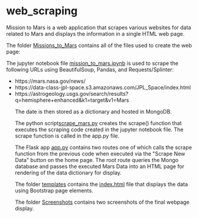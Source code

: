 # web_scraping


Mission to Mars is a web application that scrapes various websites for data related to Mars and displays the information in a single HTML web page.

<p>The folder <a href="https://github.com/cspence001/web_scraping_challenge/tree/main/Missions_to_Mars">Missions_to_Mars</a> contains all of the files used to create the web page:</p>


<p>The jupyter notebook file <a href="https://github.com/cspence001/web_scraping_challenge/blob/main/Missions_to_Mars/mission_to_mars.ipynb">mission_to_mars.ipynb</a> is used to scrape the following URLs using BeautifulSoup, Pandas, and Requests/Splinter:</p>
<ul>
    <li>https://mars.nasa.gov/news/</li>
    <li>https://data-class-jpl-space.s3.amazonaws.com/JPL_Space/index.html</li>
    <li>https://astrogeology.usgs.gov/search/results?q=hemisphere+enhanced&k1=target&v1=Mars</li>
</u>
<p>The date is then stored as a dictionary and hosted in MongoDB.</p>

<p>The python script<a href="https://github.com/cspence001/web_scraping_challenge/blob/main/Missions_to_Mars/scrape_mars.py">scrape_mars.py</a> creates the scrape() function that executes the scraping code created in the jupyter notebook file. The scrape function is called in the app.py file.</p>

<p>The Flask app <a href="https://github.com/cspence001/web_scraping_challenge/blob/main/Missions_to_Mars/app.py">app.py</a> contains two routes one of which calls the scrape function from the previous code when executed via the "Scrape New Data" button on the home page. The root route queries the Mongo database and passes the executed Mars Data into an HTML page for rendering of the data dictionary for display.</p>

<p>The folder <a href="https://github.com/cspence001/web_scraping_challenge/tree/main/Missions_to_Mars/templates">templates</a> contains the <a href="https://github.com/cspence001/web_scraping_challenge/blob/main/Missions_to_Mars/templates/index.html">index.html</a> file that displays the data using Bootstrap page elements.</p>

<p>The folder <a href="https://github.com/cspence001/web_scraping_challenge/tree/main/Missions_to_Mars/Screenshots">Screenshots</a> contains two screenshots of the final webpage display. </p>



